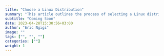 ```yaml
---
title: "Choose a Linux Distribution"
summary: "This article outlines the process of selecting a Linux distribution based on your needs and preferences. It covers factors such as stability, ease of use, package management, and community support."
subtitle: "Coming Soon"
date: 2023-04-28T15:30:56+03:00
author: "Eric Ngigi"
image: ""
tags: ["", "", ""]
categories: [""]
weight: 1
---
```

